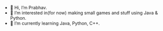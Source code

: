 - 👋 Hi, I’m Prabhav.
- 👀 I’m interested in(for now) making small games and stuff using Java & Python.
- 🌱 I’m currently learning Java, Python, C++.
 

<!---
Clushter558/Clushter558 is a ✨ special ✨ repository because its `README.md` (this file) appears on your GitHub profile.
You can click the Preview link to take a look at your changes.
--->
